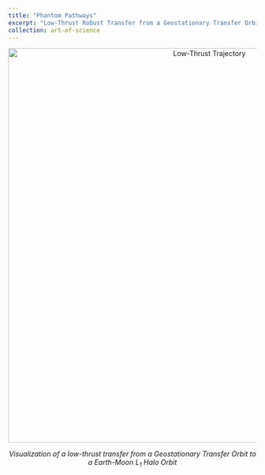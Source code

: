 ```yaml
---
title: "Phantom Pathways"
excerpt: "Low-Thrust Robust Transfer from a Geostationary Transfer Orbit to a Earth-Moon L<sub>1</sub> Halo Orbit"
collection: art-of-science
---
```


<div style="text-align: center">
    <img src="/images/art-of-science/gto_to_l1h.pdf" alt="Low-Thrust Trajectory" style="width: 800px; max-width: 100%;"/>
    <p><em>Visualization of a low-thrust transfer from a Geostationary Transfer Orbit to a Earth-Moon L<sub>1</sub> Halo Orbit</em></p>
</div>